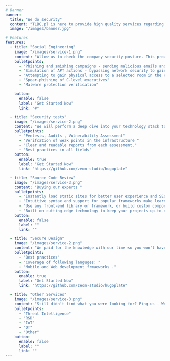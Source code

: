 ```yaml
---
# Banner
banner:
  title: "We do security"
  content: "TLBC.pl is here to provide high quality services regarding penetration testing, red teaming and security research"
  image: "/images/banner.jpg"

# Features
features:
  - title: "Social Engineering"
    image: "/images/service-1.png"
    content: "Allow us to check the company security posture. This proactive approach allows the company to identify vulnerabilities, reinforce security awareness training, and implement necessary safeguards to mitigate the risk of real social engineering attacks." 
    bulletpoints:
      - "Phishing and smishing campaigns - sending malicious emails and messages via company communication tools"
      - "Simulation of APT actions - bypassing network security to gain access to an employee's computer."
      - "Attempting to gain physical access to a selected room in the company's headquarters."
      - "Spear-phishing of C-level executives"
      - "Malware protection verification"

    button:
      enable: false
      label: "Get Started Now"
      link: "#"

  - title: "Security tests"
    image: "/images/service-2.png"
    content: "We will perform a deep dive into your technology stack to find out if something possess a risk to your company."
    bulletpoints:
      - "Pentests, Audits , Vulnerability Assessment"
      - "Verifcation of weak points in the infrastructure "
      - "Clear and readable reports from each assessment."
      - "Best practices in all fields"
    button:
      enable: true
      label: "Get Started Now"
      link: "https://github.com/zeon-studio/hugoplate"

  - title: "Source Code Review"
    image: "/images/service-3.png"
    content: "Buying our experts "
    bulletpoints:
      - "Instantly load static sites for better user experience and SEO."
      - "Intuitive syntax and support for popular frameworks make learning and using Hugo a breeze."
      - "Use any front-end library or framework, or build custom components, for any project size."
      - "Built on cutting-edge technology to keep your projects up-to-date with the latest web standards."
    button:
      enable: false
      label: ""
      link: ""

  - title: "Secure Design"
    image: "/images/service-2.png"
    content: "We paid for the knowledge with our time so you won't have to. "
    bulletpoints:
      - "Best practices"
      - "Coverage of following languges: "
      - "Mobile and Web development frmaeworks ."
    button:
      enable: true
      label: "Get Started Now"
      link: "https://github.com/zeon-studio/hugoplate"

  - title: "Other Services"
    image: "/images/service-3.png"
    content: "Still didn't find what you were looking for? Ping us - We will figure out the service offer carefuklly crafted for your needs. "
    bulletpoints:
      - "Threat Intelligence"
      - "R&D"
      - "IoT"
      - "OT"
      - "Other" 
    button:
      enable: false
      label: ""
      link: ""
---
```

